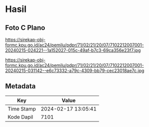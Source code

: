 # Hasil

## Foto C Plano

https://sirekap-obj-formc.kpu.go.id/ac24/pemilu/pdpr/71/02/21/20/07/7102212007001-20240215-024221--1a152027-015c-49af-b7c3-69ca356e23f7.jpg

https://sirekap-obj-formc.kpu.go.id/ac24/pemilu/pdpr/71/02/21/20/07/7102212007001-20240215-031142--e6c73332-a79c-4309-bb79-cec23018ae7c.jpg


## Metadata

| Key        | Value               |
| ---------- | ------------------- |
| Time Stamp | 2024-02-17 13:05:41 |
| Kode Dapil | 7101                |



